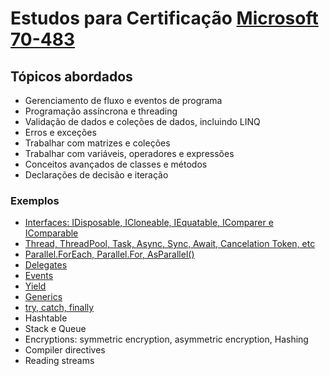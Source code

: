 # Estudos para Certificação [Microsoft 70-483](https://docs.microsoft.com/en-us/learn/certifications/exams/70-483 "Microsoft 70-483")

## Tópicos abordados
- Gerenciamento de fluxo e eventos de programa
- Programação assíncrona e threading
- Validação de dados e coleções de dados, incluindo LINQ
- Erros e exceções
- Trabalhar com matrizes e coleções
- Trabalhar com variáveis, operadores e expressões
- Conceitos avançados de classes e métodos
- Declarações de decisão e iteração

### Exemplos
- [Interfaces: IDisposable, ICloneable, IEquatable, IComparer e IComparable](/PrepToExam70-483/02_Interfaces "Interfaces: IDisposable, ICloneable, IEquatable, IComparer e IComparable") 
- [Thread, ThreadPool, Task, Async, Sync, Await, Cancelation Token, etc](/PrepToExam70-483/01_Exemplos "Thread, ThreadPool, Task, Async, Sync, Await, etc") 
- [Parallel.ForEach, Parallel.For, AsParallel()](/PrepToExam70-483/01_Exemplos#parallel "Parallel.ForEach, Parallel.For, AsParallel()") 
- [Delegates](/PrepToExam70-483/03_Delegates "Delegates")
- [Events](/PrepToExam70-483/04_Events "Events")
- [Yield](/PrepToExam70-483/05_Yield "Yield")
- [Generics](/PrepToExam70-483/06_Generics "Generics")
- [try, catch, finally](/PrepToExam70-483/07_HandlingExceptions "try, catch, finally")
- Hashtable
- Stack e Queue
- Encryptions: symmetric encryption, asymmetric encryption, Hashing
- Compiler directives
- Reading streams
